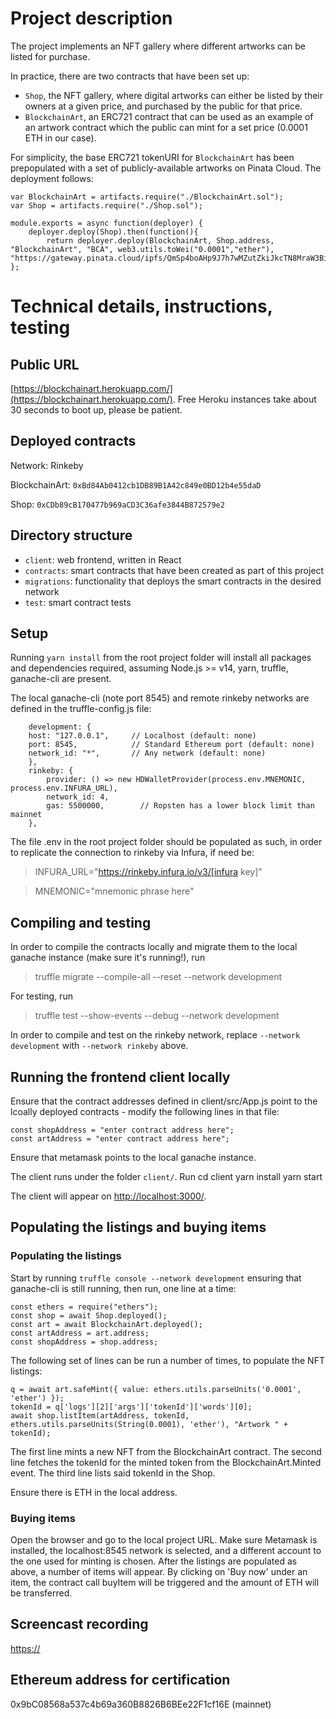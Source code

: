 # Project description

The project implements an NFT gallery where different artworks can be listed for purchase.

In practice, there are two contracts that have been set up:
- `Shop`, the NFT gallery, where digital artworks can either be listed by their owners at a given price, and purchased by the public for that price.
- `BlockchainArt`, an ERC721 contract that can be used as an example of an artwork contract which the public can mint for a set price (0.0001 ETH in our case). 

For simplicity, the base ERC721 tokenURI for `BlockchainArt` has been prepopulated with a set of publicly-available artworks on Pinata Cloud. The deployment follows:

    var BlockchainArt = artifacts.require("./BlockchainArt.sol");
    var Shop = artifacts.require("./Shop.sol");

    module.exports = async function(deployer) {
        deployer.deploy(Shop).then(function(){
            return deployer.deploy(BlockchainArt, Shop.address, "BlockchainArt", "BCA", web3.utils.toWei("0.0001","ether"), "https://gateway.pinata.cloud/ipfs/QmSp4boAHp9J7h7wMZutZkiJkcTN8MraW3BiMUSxoP27cs/")});
    };









# Technical details, instructions, testing

## Public URL
[https://blockchainart.herokuapp.com/](https://blockchainart.herokuapp.com/). Free Heroku instances take about 30 seconds to boot up, please be patient.

## Deployed contracts
Network: Rinkeby

BlockchainArt: `0xBd84Ab0412cb1DB89B1A42c849e0BD12b4e55daD`

Shop: `0xCDb89cB170477b969aCD3C36afe3844B872579e2`

## Directory structure

- `client`: web frontend, written in React
- `contracts`: smart contracts that have been created as part of this project
- `migrations`: functionality that deploys the smart contracts in the desired network
- `test`: smart contract tests

## Setup

Running `yarn install` from the root project folder will install all packages and dependencies required, assuming Node.js >= v14, yarn, truffle, ganache-cli are present. 

The local ganache-cli (note port 8545) and remote rinkeby networks are defined in the truffle-config.js file:

        development: {
        host: "127.0.0.1",     // Localhost (default: none)
        port: 8545,            // Standard Ethereum port (default: none)
        network_id: "*",       // Any network (default: none)
        },
        rinkeby: {
            provider: () => new HDWalletProvider(process.env.MNEMONIC, process.env.INFURA_URL),
            network_id: 4,       
            gas: 5500000,        // Ropsten has a lower block limit than mainnet
        },

The file .env in the root project folder should be populated as such, in order to replicate the connection to rinkeby via Infura, if need be:

> INFURA_URL="https://rinkeby.infura.io/v3/[infura key]"

> MNEMONIC="mnemonic phrase here"


## Compiling and testing

In order to compile the contracts locally and migrate them to the local ganache instance (make sure it's running!), run
> truffle migrate --compile-all --reset --network development

For testing, run
> truffle test --show-events  --debug --network development

In order to compile and test on the rinkeby network, replace `--network development` with `--network rinkeby` above.

## Running the frontend client locally

Ensure that the contract addresses defined in client/src/App.js point to the lcoally deployed contracts - modify the following lines in that file:

    const shopAddress = "enter contract address here";
    const artAddress = "enter contract address here";

Ensure that metamask points to the local ganache instance.

The client runs under the folder `client/`. Run
    cd client
    yarn install
    yarn start

The client will appear on [http://localhost:3000/](http://localhost:3000/).


## Populating the listings and buying items

### Populating the listings

Start by running `truffle console --network development` ensuring that ganache-cli is still running, then run, one line at a time:

    const ethers = require("ethers");
    const shop = await Shop.deployed();
    const art = await BlockchainArt.deployed();
    const artAddress = art.address;
    const shopAddress = shop.address;


The following set of lines can be run a number of times, to populate the NFT listings:

    q = await art.safeMint({ value: ethers.utils.parseUnits('0.0001', 'ether') });
    tokenId = q['logs'][2]['args']['tokenId']['words'][0];
    await shop.listItem(artAddress, tokenId, ethers.utils.parseUnits(String(0.0001), 'ether'), "Artwork " + tokenId);

The first line mints a new NFT from the BlockchainArt contract. The second line fetches the tokenId for the minted token from the BlockchainArt.Minted event. The third line lists said tokenId in the Shop.

Ensure there is ETH in the local address.

### Buying items

Open the browser and go to the local project URL. Make sure Metamask is installed, the localhost:8545 network is selected, and a different account to the one used for minting is chosen. After the listings are populated as above, a number of items will appear. By clicking on 'Buy now' under an item, the contract call buyItem will be triggered and the amount of ETH will be transferred.



## Screencast recording
[https://](https://)
## Ethereum address for certification
0x9bC08568a537c4b69a360B8826B6BEe22F1cf16E (mainnet)


